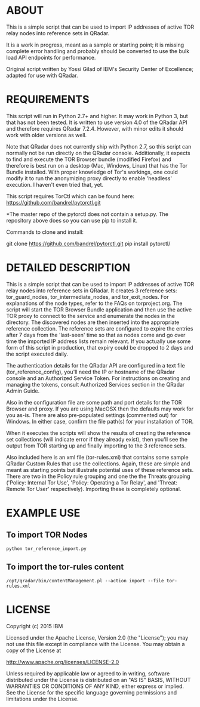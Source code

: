 ABOUT
=====
This is a simple script that can be used to import IP addresses of active TOR relay nodes into reference sets in QRadar. 

It is a work in progress, meant as a sample or starting point; it is missing complete error handling and probably should be converted to use the bulk load API endpoints for performance.

Original script written by Yossi Gilad of IBM's Security Center of Excellence; adapted for use with QRadar.

REQUIREMENTS
===========

This script will run in Python 2.7+ and higher. It may work in Python 3, but that has not been tested. It is written to use version 4.0 of the QRadar API and therefore requires QRadar 7.2.4. However, with minor edits it should work with older versions as well. 

Note that QRadar does not currently ship with Python 2.7, so this script can normally not be run directly on the QRadar console. Additionally, it expects to find and execute the TOR Browser bundle (modified Firefox) and therefore is best run on a desktop (Mac, Windows, Linux) that has the Tor Bundle installed. With proper knowledge of Tor's workings, one could modify it to run the anonymizing proxy directly to enable 'headless' execution.  I haven't even tried that, yet.

This script requires TorCtl which can be found here:
   https://github.com/bandrel/pytorctl.git

   *The master repo of the pytorctl does not contain a setup.py.  The repository above does so you can use pip to install it.

Commands to clone and install:

   git clone https://github.com/bandrel/pytorctl.git
   pip install pytorctl/


DETAILED DESCRIPTION
===========

This is a simple script that can be used to import IP addresses of active TOR relay nodes into reference sets in QRadar. It creates 3 reference sets: tor_guard_nodes, tor_intermediate_nodes, and tor_exit_nodes. For explanations of the node types, refer to the FAQs on torproject.org. The script will start the TOR Browser Bundle application and then use the active TOR proxy to connect to the service and enumerate the nodes in the directory. The discovered nodes are then inserted into the appropriate reference collection. The reference sets are configured to expire the entries after 7 days from the 'last-seen' time so that as nodes come and go over time the imported IP address lists remain relevant. If you actually use some form of this script in production, that expiry could be dropped to 2 days and the script executed daily.

The authentication details for the QRadar API are configured in a text file (tor_reference_config), you'll need the IP or hostname of the QRadar console and an Authorized Service Token. For instructions on creating and managing the tokens, consult Authorized Services section in the QRadar Admin Guide.

Also in the configuration file are some path and port details for the TOR Browser and proxy. If you are using MacOSX then the defaults may work for you as-is. There are also pre-populated settings (commented out) for Windows. In either case, confirm the file path(s) for your installation of TOR.

When it executes the scripts will show the results of creating the reference set collections (will indicate error if they already exist), then you'll see the output from TOR starting up and finally importing to the 3 reference sets.

Also included here is an xml file (tor-rules.xml) that contains some sample QRadar Custom Rules that use the collections. Again, these are simple and meant as starting points but illustrate potential uses of these reference sets. There are two in the Policy rule grouping and one the the Threats grouping ('Policy: Internal Tor Use', 'Policy: Operating a Tor Relay', and 'Threat: Remote Tor User' respectively). Importing these is completely optional.


EXAMPLE USE
===========

To import TOR Nodes
-------------------------------
```python tor_reference_import.py```

To import the tor-rules content
-------------------------------
```/opt/qradar/bin/contentManagement.pl --action import --file tor-rules.xml```

LICENSE
===========

Copyright (c) 2015 IBM

Licensed under the Apache License, Version 2.0 (the "License"); you may not use this file except in 
compliance with the License. You may obtain a copy of the License at

http://www.apache.org/licenses/LICENSE-2.0

Unless required by applicable law or agreed to in writing, software distributed under the License is 
distributed on an "AS IS" BASIS, WITHOUT WARRANTIES OR CONDITIONS OF ANY KIND, either express or implied. 
See the License for the specific language governing permissions and limitations under the License.

